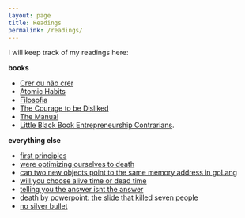 ```yaml
---
layout: page
title: Readings
permalink: /readings/
---
```


I will keep track of my readings here:

**books**

* [Crer ou não crer](https://www.amazon.com.br/Crer-ou-n%C3%A3o-F%C3%A1bio-Melo/dp/8542211316/)
* [Atomic Habits](https://www.amazon.com.br/Atomic-Habits-Proven-Build-English-ebook/dp/B07D23CFGR/)
* [Filosofia](https://www.amazon.com.br/Tudo-precisa-saber-sobre-filosofia/dp/8573129727)
* [The Courage to be Disliked](https://www.amazon.com/Courage-Be-Disliked-Phenomenon-Happiness/dp/1501197274/)
* [The Manual](https://www.amazon.com/Manual-Philosophers-Guide-Life/dp/1545461112)
* [Little Black Book Entrepreneurship Contrarians](https://www.amazon.com/Little-Black-Book-Entrepreneurship-Contrarians/dp/1480576883).

**everything else**

* [first principles](https://fs.blog/2018/04/first-principles/)
* [were optimizing ourselves to death](https://zandercutt.com/2019/02/18/were-optimizing-ourselves-to-death/)
* [can two new objects point to the same memory address in goLang](https://www.pixelstech.net/article/1554529174-Can-two-new-objects-point-to-the-same-memory-address-in-GoLang)
* [will you choose alive time or dead time](https://humanparts.medium.com/will-you-choose-alive-time-or-dead-time-8d7b8ba212)
* [telling you the answer isnt the answer](https://www.wired.com/2013/10/telling-you-the-answer-isnt-the-answer/)
* [death by powerpoint: the slide that killed seven people](https://mcdreeamiemusings.com/new-blog/2019/4/13/gsux1h6bnt8lqjd7w2t2mtvfg81uhx)
* [no silver bullet](http://worrydream.com/refs/brooks-nosilverbullet.pdf)
